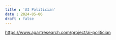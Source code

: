 ```yaml
---
title : 'AI Politician'
date : 2024-05-06
draft : false 
---
```


https://www.apartresearch.com/project/ai-politician